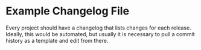 # Example Changelog File

Every project should have a changelog that lists changes for each release. Ideally, this would be automated, but usually it is necessary to pull a commit history as a template and edit from there.
